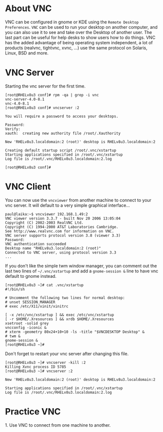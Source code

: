 # About VNC

VNC can be configured in gnome or KDE using the
`Remote Desktop Preferences`. `VNC` can be
used to run your desktop on another computer, and you can also use it to
see and take over the Desktop of another user. The last part can be
useful for help desks to show users how to do things. VNC has the added
advantage of being operating system independent, a lot of products
(realvnc, tightvnc, xvnc, \...) use the same protocol on Solaris, Linux,
BSD and more.

# VNC Server

Starting the vnc server for the first time.

    [root@RHELv8u3 conf]# rpm -qa | grep -i vnc
    vnc-server-4.0-8.1
    vnc-4.0-8.1
    [root@RHELv8u3 conf]# vncserver :2
                    
    You will require a password to access your desktops.
                    
    Password: 
    Verify: 
    xauth:  creating new authority file /root/.Xauthority
                    
    New 'RHELv8u3.localdomain:2 (root)' desktop is RHELv8u3.localdomain:2
                    
    Creating default startup script /root/.vnc/xstartup
    Starting applications specified in /root/.vnc/xstartup
    Log file is /root/.vnc/RHELv8u3.localdomain:2.log
                    
    [root@RHELv8u3 conf]# 
            

# VNC Client

You can now use the `vncviewer` from another machine to
connect to your vnc server. It will default to a very simple graphical
interface\...

    paul@laika:~$ vncviewer 192.168.1.49:2
    VNC viewer version 3.3.7 - built Nov 20 2006 13:05:04
    Copyright (C) 2002-2003 RealVNC Ltd.
    Copyright (C) 1994-2000 AT&T Laboratories Cambridge.
    See http://www.realvnc.com for information on VNC.
    VNC server supports protocol version 3.8 (viewer 3.3)
    Password: 
    VNC authentication succeeded
    Desktop name "RHELv8u3.localdomain:2 (root)"
    Connected to VNC server, using protocol version 3.3
    ...
            

If you don\'t like the simple twm window manager, you can comment out
the last two lines of `~/.vnc/xstartup` and add a
`gnome-session &` line to have vnc default to gnome
instead.

    [root@RHELv8u3 ~]# cat .vnc/xstartup 
    #!/bin/sh
                    
    # Uncomment the following two lines for normal desktop:
    # unset SESSION_MANAGER
    # exec /etc/X11/xinit/xinitrc
                    
    [ -x /etc/vnc/xstartup ] && exec /etc/vnc/xstartup
    [ -r $HOME/.Xresources ] && xrdb $HOME/.Xresources
    xsetroot -solid grey
    vncconfig -iconic &
    # xterm -geometry 80x24+10+10 -ls -title "$VNCDESKTOP Desktop" &
    # twm &
    gnome-session &
    [root@RHELv8u3 ~]#
            

Don\'t forget to restart your vnc server after changing this file.

    [root@RHELv8u3 ~]# vncserver -kill :2
    Killing Xvnc process ID 5785
    [root@RHELv8u3 ~]# vncserver :2
            
    New 'RHELv8u3.localdomain:2 (root)' desktop is RHELv8u3.localdomain:2
                    
    Starting applications specified in /root/.vnc/xstartup
    Log file is /root/.vnc/RHELv8u3.localdomain:2.log
            

# Practice VNC

1\. Use VNC to connect from one machine to another.
